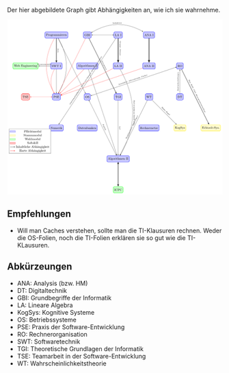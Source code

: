 Der hier abgebildete Graph gibt Abhängigkeiten an, wie ich sie wahrnehme.

![Example](informatikstudium-kit-abhaengigkeitsgraph.png)

## Empfehlungen

* Will man Caches verstehen, sollte man die TI-Klausuren rechnen. Weder die OS-Folien, noch die TI-Folien erklären sie so gut wie die TI-KLausuren.

## Abkürzeungen

* ANA: Analysis (bzw. HM)
* DT: Digitaltechnik
* GBI: Grundbegriffe der Informatik
* LA: Lineare Algebra
* KogSys: Kognitive Systeme
* OS: Betriebssysteme
* PSE: Praxis der Software-Entwicklung
* RO: Rechnerorganisation
* SWT: Softwaretechnik
* TGI: Theoretische Grundlagen der Informatik
* TSE: Teamarbeit in der Software-Entwicklung
* WT: Wahrscheinlichkeitstheorie